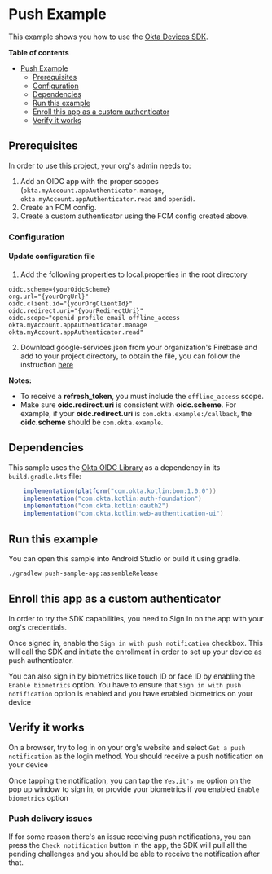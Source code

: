# Push Example

This example shows you how to use the [Okta Devices SDK](https://github.com/okta/okta-devices-kotlin).

**Table of contents**
- [Push Example](#push-example)
  - [Prerequisites](#prerequisites)
  - [Configuration](#configuration)
  - [Dependencies](#dependencies)
  - [Run this example](#run-this-example)
  - [Enroll this app as a custom authenticator](#enroll-this-app-as-a-custom-authenticator)
  - [Verify it works](#verify-it-works)

## Prerequisites

In order to use this project, your org's admin needs to:
1. Add an OIDC app with the proper scopes (`okta.myAccount.appAuthenticator.manage`, `okta.myAccount.appAuthenticator.read` and `openid`).
2. Create an FCM config.
3. Create a custom authenticator using the FCM config created above.

### Configuration

#### Update configuration file
1. Add the following properties to local.properties in the root directory

```
oidc.scheme={yourOidcScheme}
org.url="{yourOrgUrl}"
oidc.client.id="{yourOrgClientId}"
oidc.redirect.uri="{yourRedirectUri}"
oidc.scope="openid profile email offline_access okta.myAccount.appAuthenticator.manage okta.myAccount.appAuthenticator.read"
```

2. Download google-services.json from your organization's Firebase and add to your project directory, to obtain the file, you can follow the instruction [here](https://firebase.google.com/docs/android/setup)

**Notes:**
- To receive a **refresh_token**, you must include the `offline_access` scope.
- Make sure **oidc.redirect.uri** is consistent with **oidc.scheme**. For example, if your **oidc.redirect.uri** is `com.okta.example:/callback`, the **oidc.scheme** should be
  `com.okta.example`.

## Dependencies

This sample uses the [Okta OIDC Library] as a dependency in its `build.gradle.kts` file:

```groovy
    implementation(platform("com.okta.kotlin:bom:1.0.0"))
    implementation("com.okta.kotlin:auth-foundation")
    implementation("com.okta.kotlin:oauth2")
    implementation("com.okta.kotlin:web-authentication-ui")
```

## Run this example

You can open this sample into Android Studio or build it using gradle.
```bash
./gradlew push-sample-app:assembleRelease
```

[Okta Devices SDK]: https://github.com/okta/okta-devices-kotlin
[Okta OIDC Library]: https://github.com/okta/okta-mobile-kotlin

## Enroll this app as a custom authenticator
In order to try the SDK capabilities, you need to Sign In on the app with your org's credentials.

Once signed in, enable the `Sign in with push notification` checkbox. This will call the SDK and initiate the enrollment in order to set up your device as push authenticator.

You can also sign in by biometrics like touch ID or face ID by enabling the `Enable biometrics` option. You have to ensure that `Sign in with push notification` option is enabled and you have enabled biometrics on your device

## Verify it works
On a browser, try to log in on your org's website and select `Get a push notification` as the login method. You should receive a push notification on your device

Once tapping the notification, you can tap the `Yes,it's me` option on the pop up window to sign in, or provide your biometrics if you enabled `Enable biometrics` option

### Push delivery issues
If for some reason there's an issue receiving push notifications, you can press the `Check notification` button in the app, the SDK will pull all the pending challenges and you should be able to receive the notification after that.
